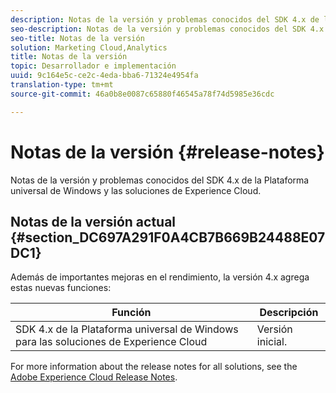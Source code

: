 ```yaml
---
description: Notas de la versión y problemas conocidos del SDK 4.x de la Plataforma universal de Windows y las soluciones de Experience Cloud.
seo-description: Notas de la versión y problemas conocidos del SDK 4.x de la Plataforma universal de Windows y las soluciones de Experience Cloud.
seo-title: Notas de la versión
solution: Marketing Cloud,Analytics
title: Notas de la versión
topic: Desarrollador e implementación
uuid: 9c164e5c-ce2c-4eda-bba6-71324e4954fa
translation-type: tm+mt
source-git-commit: 46a0b8e0087c65880f46545a78f74d5985e36cdc

---
```



# Notas de la versión {#release-notes}

Notas de la versión y problemas conocidos del SDK 4.x de la Plataforma universal de Windows y las soluciones de Experience Cloud.

## Notas de la versión actual {#section_DC697A291F0A4CB7B669B24488E07DC1}

Además de importantes mejoras en el rendimiento, la versión 4.x agrega estas nuevas funciones:

| Función | Descripción |
|--- |--- |
| SDK 4.x de la Plataforma universal de Windows para las soluciones de Experience Cloud | Versión inicial. |


For more information about the release notes for all solutions, see the [Adobe Experience Cloud Release Notes](https://docs.adobe.com/content/help/en/release-notes/experience-cloud/current.html).
